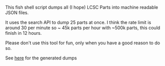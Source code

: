 This fish shell script dumps all (I hope) LCSC Parts into machine readable JSON files.

It uses the search API to dump 25 parts at once. I think the rate limit is around 30 per minute so ~ 45k parts per hour with ~500k parts, this could finish in 12 hours.

Please don't use this tool for fun, only when you have a good reason to do so.

See [here](https://github.com/LCSC-Dumper/LCSC-Parts/) for the generated dumps
